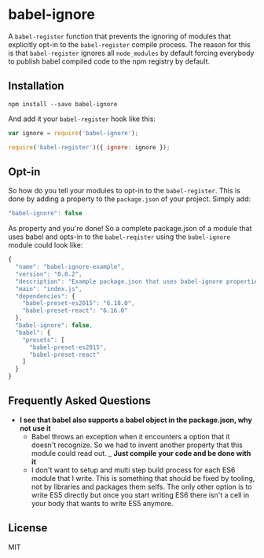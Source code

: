 # babel-ignore

A `babel-register` function that prevents the ignoring of modules that
explicitly opt-in to the `babel-register` compile process. The reason for this
is that `babel-register` ignores all `node_modules` by default forcing everybody
to publish babel compiled code to the npm registry by default.

## Installation

```
npm install --save babel-ignore
```

And add it your `babel-register` hook like this:

```js
var ignore = require('babel-ignore');

require('babel-register')({ ignore: ignore });
```

## Opt-in

So how do you tell your modules to opt-in to the `babel-register`. This is done
by adding a property to the `package.json` of your project. Simply add:

```js
"babel-ignore": false
```

As property and you're done! So a complete package.json of a module that uses
babel and opts-in to the `babel-reqister` using the `babel-ignore` module could
look like:

```js
{
  "name": "babel-ignore-example",
  "version": "0.0.2",
  "description": "Example package.json that uses babel-ignore properties",
  "main": "index.js",
  "dependencies": {
    "babel-preset-es2015": "6.18.0",
    "babel-preset-react": "6.16.0"
  },
  "babel-ignore": false,
  "babel": {
    "presets": [
      "babel-preset-es2015",
      "babel-preset-react"
    ]
  }
}
```

## Frequently Asked Questions

- **I see that babel also supports a babel object in the package.json, why not use it**
  - Babel throws an exception when it encounters a option that it doesn't
    recognize. So we had to invent another property that this module could read
    out.
_ **Just compile your code and be done with it**
  - I don't want to setup and multi step build process for each ES6 module that
    I write. This is something that should be fixed by tooling, not by
    libraries and packages them selfs. The only other option is to write ES5
    directly but once you start writing ES6 there isn't a cell in your body that
    wants to write ES5 anymore.

## License

MIT
